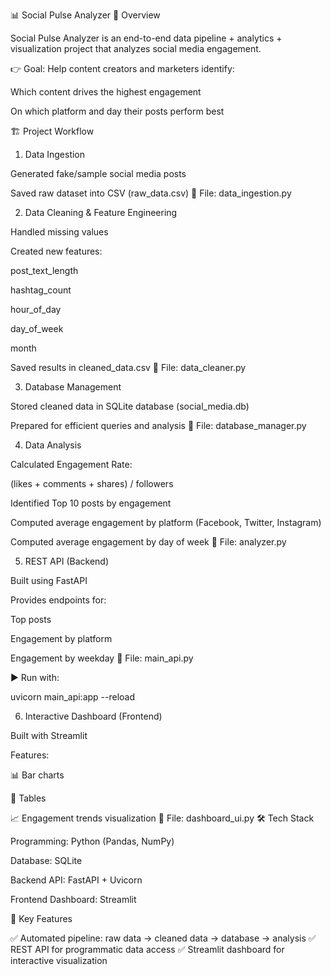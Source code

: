 📊 Social Pulse Analyzer
🔎 Overview

Social Pulse Analyzer is an end-to-end data pipeline + analytics + visualization project that analyzes social media engagement.

👉 Goal: Help content creators and marketers identify:

Which content drives the highest engagement

On which platform and day their posts perform best

🏗️ Project Workflow
1. Data Ingestion

Generated fake/sample social media posts

Saved raw dataset into CSV (raw_data.csv)
📂 File: data_ingestion.py

2. Data Cleaning & Feature Engineering

Handled missing values

Created new features:

post_text_length

hashtag_count

hour_of_day

day_of_week

month

Saved results in cleaned_data.csv
📂 File: data_cleaner.py

3. Database Management

Stored cleaned data in SQLite database (social_media.db)

Prepared for efficient queries and analysis
📂 File: database_manager.py

4. Data Analysis

Calculated Engagement Rate:

(likes + comments + shares) / followers


Identified Top 10 posts by engagement

Computed average engagement by platform (Facebook, Twitter, Instagram)

Computed average engagement by day of week
📂 File: analyzer.py

5. REST API (Backend)

Built using FastAPI

Provides endpoints for:

Top posts

Engagement by platform

Engagement by weekday
📂 File: main_api.py

▶️ Run with:

uvicorn main_api:app --reload

6. Interactive Dashboard (Frontend)

Built with Streamlit

Features:

📊 Bar charts

📑 Tables

📈 Engagement trends visualization
📂 File: dashboard_ui.py
🛠️ Tech Stack

Programming: Python (Pandas, NumPy)

Database: SQLite

Backend API: FastAPI + Uvicorn

Frontend Dashboard: Streamlit

🚀 Key Features

✅ Automated pipeline: raw data → cleaned data → database → analysis
✅ REST API for programmatic data access
✅ Streamlit dashboard for interactive visualization
